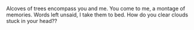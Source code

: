Alcoves of trees encompass you and me. You come to me, a montage of memories.
Words left unsaid, I take them to bed. How do you clear clouds stuck in your head??